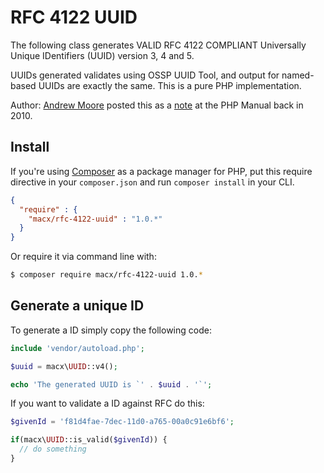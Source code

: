 # RFC 4122 UUID

The following class generates VALID RFC 4122 COMPLIANT
Universally Unique IDentifiers (UUID) version 3, 4 and 5.

UUIDs generated validates using OSSP UUID Tool, and output
for named-based UUIDs are exactly the same. This is a pure
PHP implementation.

Author: [Andrew Moore](https://github.com/FineWolf?)
posted this as a [note](http://www.php.net/manual/en/function.uniqid.php#94959) at the PHP Manual back in 2010.

## Install

If you're using [Composer](https://getcomposer.org/) as a package manager for PHP, put this require directive in your `composer.json` and run `composer install` in your CLI.

```json
{
  "require" : {
    "macx/rfc-4122-uuid" : "1.0.*"
  }
}
```

Or require it via command line with:

```bash
$ composer require macx/rfc-4122-uuid 1.0.*
```

## Generate a unique ID

To generate a ID simply copy the following code:

```php
include 'vendor/autoload.php';

$uuid = macx\UUID::v4();

echo 'The generated UUID is `' . $uuid . '`';
```

If you want to validate a ID against RFC do this:

```php
$givenId = 'f81d4fae-7dec-11d0-a765-00a0c91e6bf6';

if(macx\UUID::is_valid($givenId)) {
  // do something
}
```
